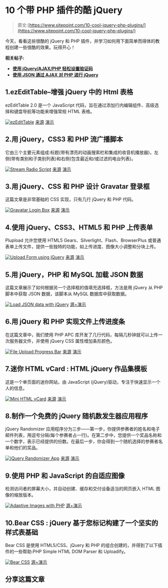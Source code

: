 # 10 个带 PHP 插件的酷 jQuery

> 原文:[https://www.sitepoint.com/10-cool-jquery-php-plugins/](https://www.sitepoint.com/10-cool-jquery-php-plugins/)

今天，看看这些很酷的 jQuery 和 PHP 插件，并学习如何用下面简单而得体的教程创建一些很酷的效果。玩得开心！

**相关帖子:**

*   [**使用 jQuery/AJAX/PHP 轻松设置验证码**](http://www.jquery4u.com/forms/setup-user-friendly-captcha-jqueryphp/)
*   [**使用 JSON 通过 AJAX 对 PHP 进行 jQuery**](http://www.jquery4u.com/ajax/jquery-php-ajax-json/)

## 1.ezEditTable–增强 jQuery 中的 Html 表格

ezEditTable 2.0 是一个 JavaScript 代码，旨在通过添加行内编辑组件、高级选择和键盘导航等功能来增强常规 HTML 表格。

 [![ezEditTable](../Images/499a1a0924e77ef942928215026681cf.png)](http://codecanyon.net/item/-ezedittable-enhance-html-tables/2425123?ref=jqueryrain) 
[来源](http://codecanyon.net/item/-ezedittable-enhance-html-tables/2425123?ref=jqueryrain)
[演示](http://codecanyon.net/item/-ezedittable-enhance-html-tables/full_screen_preview/2425123?ref=jqueryrain)

## 2.用 jQuery，CSS3 和 PHP 流广播脚本

它由三个主要元素组成:标题(带有漂亮的动画搜索栏和集成的收音机播放器)，左侧(带有类别和子类别列表)和右侧(包含最近和/或过滤的电台列表)。

 [![Stream Radio Script](../Images/8359c97f4656d75eb2ceb42924419db6.png)](http://www.script-tutorials.com/stream-radio-script/) 
[来源](http://www.script-tutorials.com/stream-radio-script/)
[演示](http://www.script-tutorials.com/demos/238/index.php)

## 3.用 jQuery、CSS 和 PHP 设计 Gravatar 登录框

这篇文章是非常基础的 CSS 实现，只有几行 jQuery 和 PHP 代码。

 [![Gravatar Login Box](../Images/9480977d6218de5b642c34c07db53cc2.png)](http://www.9lessons.info/2012/05/gravatar-login-box-design-with-jquery.html) 
[来源](http://www.9lessons.info/2012/05/gravatar-login-box-design-with-jquery.html)
[演示](http://demos.9lessons.info/login_gravatar/index.html)

## 4.使用 jQuery、CSS3、HTML5 和 PHP 上传表单

Plupload 允许您使用 HTML5 Gears、Silverlight、Flash、BrowserPlus 或普通表单上传文件，提供一些独特的功能，如上传进度、图像大小调整和分块上传。

 [![Upload Form using jQuery](../Images/2f0a66c004cbb415235eb97b467c1c94.png)](http://designmodo.com/create-upload-form/) 
[来源](http://designmodo.com/create-upload-form/)
[演示](http://designmodo.com/demo/uploadform/)

## 5.用 jQuery，PHP 和 MySQL 加载 JSON 数据

这篇文章展示了如何根据另一个选择框的值填充选择框，方法是用 jQuery 从 PHP 脚本中获取 JSON 数据，该脚本从 MySQL 数据库中获取数据。

 [![Load JSON data with jQuery](../Images/20b79d3eaa65223937c9e41803caa464.png)](http://www.electrictoolbox.com/json-data-jquery-php-mysql/) 
[源+演示](http://www.electrictoolbox.com/json-data-jquery-php-mysql/)

## 6.用 jQuery 和 PHP 实现文件上传进度条

在这篇文章中，我们使用 PHP APC 库开发了几行代码，每隔几秒钟就可以上传一次服务器文件，并使用 jQuery CSS 属性增加条形颜色。

 [![File Upload Progress Bar](../Images/a866999d5a84f256f1ac992cc066158f.png)](http://www.9lessons.info/2012/04/file-upload-progress-bar-with-jquery.html) 
[来源](http://www.9lessons.info/2012/04/file-upload-progress-bar-with-jquery.html)
[演示](http://demos.9lessons.info/progress/index.php)

## 7.迷你 HTML vCard : HTML jQuery 作品集模板

这是一个单页面的迷你网站，由 JavaScript (jQuery)驱动，专注于快速显示一个人的信息。

 [![Mini HTML vCard](../Images/ef6faba224620b477f5f8c7e230dd5d2.png)](http://www.egrappler.com/free-html-jquery-portfolio-template-mni-html-vcard/) 
[来源](http://www.egrappler.com/free-html-jquery-portfolio-template-mni-html-vcard/)
[演示](http://www.egrappler.com/vcard/index.html)

## 8.制作一个免费的 jQuery 随机数发生器应用程序

jQuery Randomizer 应用程序分为三步——第一步，你提供参赛者的姓名和电子邮件列表，用逗号分隔(每个参赛者占一行)。在第二步中，您提供一个奖品名称和一个数字，表示已经提供的份数。在最后一步，你会得到一个随机选择的参赛者名单和他们的奖品。

 [![jQuery Randomizer App](../Images/fd0dc7b41a8caacc96a0a3c3c11a38cb.png)](http://tutorialzine.com/2010/09/giveaway-randomizer-app-jquery/) 
[来源](http://tutorialzine.com/2010/09/giveaway-randomizer-app-jquery/)
[演示](http://demo.tutorialzine.com/2010/09/giveaway-randomizer-app-jquery/randomizer.html)

## 9.使用 PHP 和 JavaScript 的自适应图像

检测访问者的屏幕大小，并自动创建、缓存和交付设备适当的网页嵌入 HTML 图像的缩放版本。

 [![Adaptive Images with PHP](../Images/428b65ab19e475fbb9afa60e549329db.png)](http://adaptive-images.com/) 
[源+演示](http://adaptive-images.com/)

## 10.Bear CSS : jQuery 基于您标记构建了一个坚实的样式表基础

Bear CSS 是使用 HTML5/CSS、jQuery 和 PHP 的组合创建的，并得到了以下插件的一些帮助:PHP Simple HTML DOM Parser 和 Uploadify。

 [![Bear CSS](../Images/e96d0e4e13a7e23e970f9c6f45c22179.png)](http://bearcss.com/) 
[源+演示](http://bearcss.com/)

## 分享这篇文章